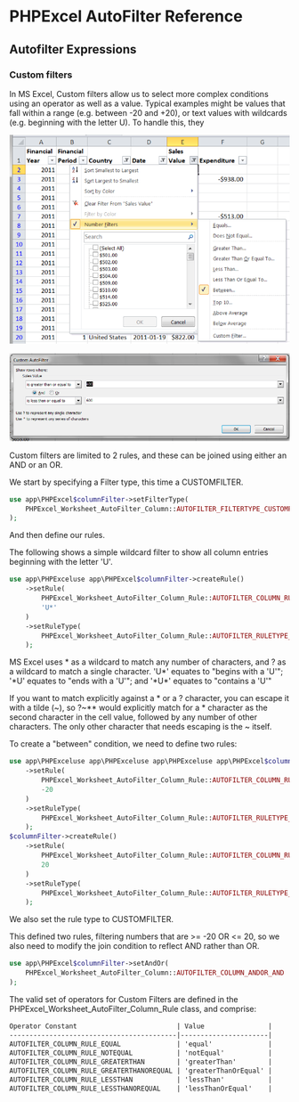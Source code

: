# PHPExcel AutoFilter Reference 


## Autofilter Expressions

### Custom filters

In MS Excel, Custom filters allow us to select more complex conditions using an operator as well as a value. Typical examples might be values that fall within a range (e.g. between -20 and +20), or text values with wildcards (e.g. beginning with the letter U). To handle this, they

![04-03-custom-autofilter-1.png](images/04-03-custom-autofilter-1.png "")

![04-03-custom-autofilter-2.png](images/04-03-custom-autofilter-2.png "")

Custom filters are limited to 2 rules, and these can be joined using either an AND or an OR.

We start by specifying a Filter type, this time a CUSTOMFILTER.

```php
use app\PHPExcel$columnFilter->setFilterType(
    PHPExcel_Worksheet_AutoFilter_Column::AUTOFILTER_FILTERTYPE_CUSTOMFILTER
);
```

And then define our rules.

The following shows a simple wildcard filter to show all column entries beginning with the letter 'U'.

```php
use app\PHPExceluse app\PHPExcel$columnFilter->createRule()
    ->setRule(
        PHPExcel_Worksheet_AutoFilter_Column_Rule::AUTOFILTER_COLUMN_RULE_EQUAL,
        'U*'
    )
    ->setRuleType(
        PHPExcel_Worksheet_AutoFilter_Column_Rule::AUTOFILTER_RULETYPE_CUSTOMFILTER
    );
```

MS Excel uses \* as a wildcard to match any number of characters, and ? as a wildcard to match a single character. 'U\*' equates to "begins with a 'U'"; '\*U' equates to "ends with a 'U'"; and '\*U\*' equates to "contains a 'U'"

If you want to match explicitly against a \* or a ? character, you can escape it with a tilde (~), so ?~\*\* would explicitly match for a \* character as the second character in the cell value, followed by any number of other characters. The only other character that needs escaping is the ~ itself.

To create a "between" condition, we need to define two rules:

```php
use app\PHPExceluse app\PHPExceluse app\PHPExceluse app\PHPExcel$columnFilter->createRule()
    ->setRule(
        PHPExcel_Worksheet_AutoFilter_Column_Rule::AUTOFILTER_COLUMN_RULE_GREATERTHANOREQUAL,
        -20
    )
    ->setRuleType(
        PHPExcel_Worksheet_AutoFilter_Column_Rule::AUTOFILTER_RULETYPE_CUSTOMFILTER
    );
$columnFilter->createRule()
    ->setRule(
        PHPExcel_Worksheet_AutoFilter_Column_Rule::AUTOFILTER_COLUMN_RULE_LESSTHANOREQUAL,
        20
    )
    ->setRuleType(
        PHPExcel_Worksheet_AutoFilter_Column_Rule::AUTOFILTER_RULETYPE_CUSTOMFILTER
    );
```

We also set the rule type to CUSTOMFILTER.

This defined two rules, filtering numbers that are >= -20 OR <= 20, so we also need to modify the join condition to reflect AND rather than OR.

```php
use app\PHPExcel$columnFilter->setAndOr(
    PHPExcel_Worksheet_AutoFilter_Column::AUTOFILTER_COLUMN_ANDOR_AND
);
```

The valid set of operators for Custom Filters are defined in the PHPExcel_Worksheet_AutoFilter_Column_Rule class, and comprise:

    Operator Constant                         | Value                |
    ------------------------------------------|----------------------|
    AUTOFILTER_COLUMN_RULE_EQUAL              | 'equal'              |
    AUTOFILTER_COLUMN_RULE_NOTEQUAL           | 'notEqual'           |
    AUTOFILTER_COLUMN_RULE_GREATERTHAN        | 'greaterThan'        |
    AUTOFILTER_COLUMN_RULE_GREATERTHANOREQUAL | 'greaterThanOrEqual' |
    AUTOFILTER_COLUMN_RULE_LESSTHAN           | 'lessThan'           |
    AUTOFILTER_COLUMN_RULE_LESSTHANOREQUAL    | 'lessThanOrEqual'    |

